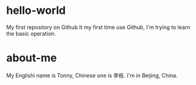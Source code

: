 # hello-world
My first repository on Github
It my first time use Github, I'm trying to learn the basic operation.

# about-me
My Englishi name is Tonny, Chinese one is 李栋. I'm in Beijing, China.


